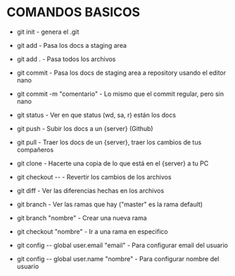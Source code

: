 # COMANDOS BASICOS 

* git init                      -   genera el .git
* git add <file>                -   Pasa los docs a staging area 
* git add .                     -   Pasa todos los archivos
* git commit                    -   Pasa los docs de staging area a repository usando el editor nano
* git commit -m "comentario"    -   Lo mismo que el commit regular, pero sin nano
* git status                    -   Ver en que status (wd, sa, r) están los docs
* git push                      -   Subir los docs a un {server} (Github)
* git pull                      -   Traer los docs de un {server}, traer los cambios de tus compañeros
* git clone                     -   Hacerte una copia de lo que está en el {server} a tu PC
* git checkout -- <file>        -   Revertir los cambios de los archivos
* git diff <file>               -   Ver las diferencias hechas en los archivos
* git branch                    -   Ver las ramas que hay ("master" es la rama default)
* git branch "nombre"           -   Crear una nueva rama
* git checkout "nombre"         -   Ir a una rama en especifico 

*  git config -- global user.email "email"          -   Para configurar email del usuario
*  git config -- global user.name "nombre"          -   Para configurar nombre del usuario
